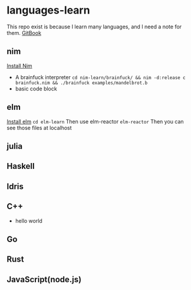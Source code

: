 # languages-learn
This repo exist is because I learn many languages, and I need a note for them.
[GitBook](https://www.gitbook.com/book/dannypsnl/languages-learn/details)
## nim
[Install Nim](https://nim-lang.org/install.html)
- A brainfuck interpreter
`cd nim-learn/brainfuck/ && nim -d:release c brainfuck.nim && ./brainfuck examples/mandelbrot.b`
- basic code block
## elm
[Install elm](https://guide.elm-lang.org/install.html)
`cd elm-learn`
Then use elm-reactor
`elm-reactor`
Then you can see those files at localhost
## julia
## Haskell
## Idris
## C++
- hello world
## Go
## Rust
## JavaScript(node.js)
